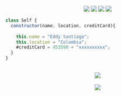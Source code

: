 
<p>
<div align="center">
  <img src="https://img.shields.io/badge/-HTML-c58545?style=for-the-badge&logo=html5&logoColor=c58545&labelColor=282828">
  <img src="https://img.shields.io/badge/-CSS-177096?style=for-the-badge&logo=css3&logoColor=177096&labelColor=282828">
  <img src="https://img.shields.io/badge/-JavaScript-d1a01f?style=for-the-badge&logo=javascript&logoColor=d1a01f&labelColor=282828"> 
  <img src="https://img.shields.io/badge/-React-09b6d9?style=for-the-badge&logo=react&logoColor=09b6d9&labelColor=282828">
</div>
</p>

```javascript
class Self {
  constructor(name, location, creditCard){
    
    this.name = "Eddy Santiago";
    this.location = "Colombia";
    #creditCard = 453590 + "xxxxxxxxxx";
  }
}
```
<br>
<div align="center">
  <a href="https://www.linkedin.com/in/eddysantiagoo/" target="_blank">
    <img src="https://img.shields.io/badge/LinkedIn-124b63?style=for-the-badge&logo=linkedin&logoColor=white&labelColor=282828">
  </a>
</div>       
<br>


<div align="center">
  <a href="https://open.spotify.com/user/s4ntiag00"  target="_blank">
    <img src="https://spotify-recently-played-readme.vercel.app/api?user=s4ntiag00&count=2">
  </a>
</div>
